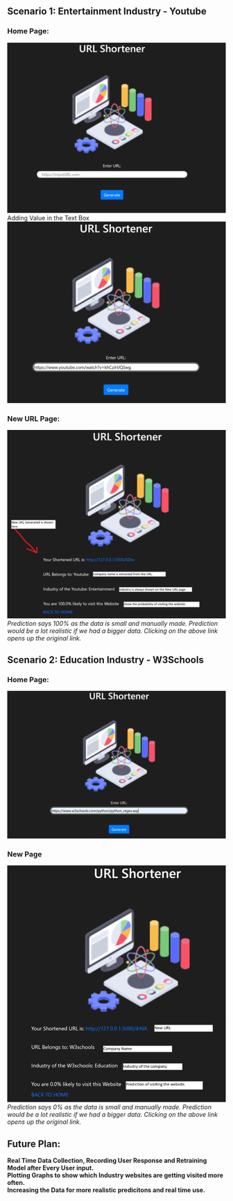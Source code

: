 ## Scenario 1: Entertainment Industry - Youtube
### **Home Page:**
![images\YTHome.png](https://github.com/Dhruv-Chandra/URL-Shortener/blob/main/images/YTHome.png)
Adding Value in the Text Box
![images\YTHome_Val.png](https://github.com/Dhruv-Chandra/URL-Shortener/blob/main/images/YTHome_Val.png)
### **New URL Page:**
![images\YTNewPage.png](https://github.com/Dhruv-Chandra/URL-Shortener/blob/main/images/YTNewPage.png)
*Prediction says 100% as the data is small and manually made.
Prediction would be a lot realistic if we had a bigger data.
Clicking on the above link opens up the original link.*
## Scenario 2: Education Industry - W3Schools
### **Home Page:**
![images\W3Home.png](https://github.com/Dhruv-Chandra/URL-Shortener/blob/main/images/W3Home.png)
### **New Page**
![images\W3NewPage.png](https://github.com/Dhruv-Chandra/URL-Shortener/blob/main/images/W3NewPage.png)
*Prediction says 0% as the data is small and manually made.
Prediction would be a lot realistic if we had a bigger data.
Clicking on the above link opens up the original link.*

## Future Plan:
**Real Time Data Collection, Recording User Response and Retraining Model after Every User input.**<br>
**Plotting Graphs to show which Industry websites are getting visited more often.**<br>
**Increasing the Data for more realistic predicitons and real time use.**
